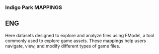 ### Indigo Park MAPPINGS
## ENG

Here datasets designed to explore and analyze files using FModel, a tool commonly used to explore game assets. These mappings help users navigate, view, and modify different types of game files.
